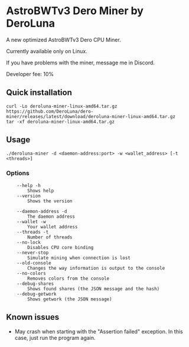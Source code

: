 # AstroBWTv3 Dero Miner by DeroLuna

A new optimized AstroBWTv3 Dero CPU Miner.

Сurrently available only on Linux.

If you have problems with the miner, message me in Discord.

Developer fee: 10%

## Quick installation ##

```
curl -Lo deroluna-miner-linux-amd64.tar.gz https://github.com/DeroLuna/dero-miner/releases/latest/download/deroluna-miner-linux-amd64.tar.gz
tar -xf deroluna-miner-linux-amd64.tar.gz
```

## Usage ##

```
./deroluna-miner -d <daemon-address:port> -w <wallet_address> [-t <threads>]
```

### Options ###
```
    --help -h
        Shows help
    --version
        Shows the version

    --daemon-address -d
        The daemon address
    --wallet -w
        Your wallet address
    --threads -t
        Number of threads
    --no-lock
        Disables CPU core binding
    --never-stop
        Simulate mining when connection is lost
    --old-console
        Changes the way information is output to the console
    --no-colors
        Removes colors from the console
    --debug-shares
        Shows found shares (the JSON message and the hash)
    --debug-getwork
        Shows getwork (the JSON message)
```

## Known issues
* May crash when starting with the "Assertion failed" exception. In this case, just run the program again.

